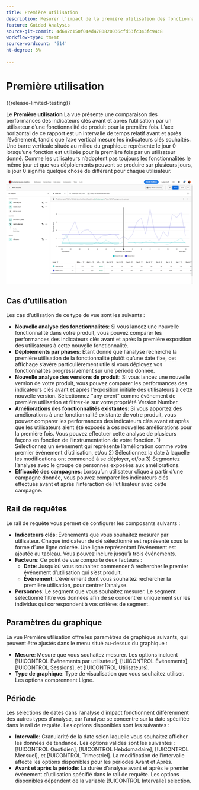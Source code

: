 ```yaml
---
title: Première utilisation
description: Mesurer l’impact de la première utilisation des fonctionnalités sur les indicateurs clés.
feature: Guided Analysis
source-git-commit: 4d642c150f04ed4780820036cfd53fc343fc94c8
workflow-type: tm+mt
source-wordcount: '614'
ht-degree: 3%

---
```


# Première utilisation

{{release-limited-testing}}

Le **Première utilisation** La vue présente une comparaison des performances des indicateurs clés avant et après l’utilisation par un utilisateur d’une fonctionnalité de produit pour la première fois. L’axe horizontal de ce rapport est un intervalle de temps relatif avant et après l’événement, tandis que l’axe vertical mesure les indicateurs clés souhaités. Une barre verticale située au milieu du graphique représente le jour 0 lorsqu’une fonction est utilisée pour la première fois par un utilisateur donné. Comme les utilisateurs n’adoptent pas toujours les fonctionnalités le même jour et que vos déploiements peuvent se produire sur plusieurs jours, le jour 0 signifie quelque chose de différent pour chaque utilisateur.

![Version](../assets/first-use.png)

## Cas d’utilisation

Les cas d’utilisation de ce type de vue sont les suivants :

* **Nouvelle analyse des fonctionnalités**: Si vous lancez une nouvelle fonctionnalité dans votre produit, vous pouvez comparer les performances des indicateurs clés avant et après la première exposition des utilisateurs à cette nouvelle fonctionnalité.
* **Déploiements par phases**: Étant donné que l’analyse recherche la première utilisation de la fonctionnalité plutôt qu’une date fixe, cet affichage s’avère particulièrement utile si vous déployez vos fonctionnalités progressivement sur une période donnée.
* **Nouvelle analyse des versions de produit**: Si vous lancez une nouvelle version de votre produit, vous pouvez comparer les performances des indicateurs clés avant et après l’exposition initiale des utilisateurs à cette nouvelle version. Sélectionnez &quot;any event&quot; comme événement de première utilisation et filtrez-le sur votre propriété Version Number.
* **Améliorations des fonctionnalités existantes**: Si vous apportez des améliorations à une fonctionnalité existante de votre produit, vous pouvez comparer les performances des indicateurs clés avant et après que les utilisateurs aient été exposés à ces nouvelles améliorations pour la première fois. Vous pouvez effectuer cette analyse de plusieurs façons en fonction de l’instrumentation de votre fonction. 1) Sélectionnez un événement qui représente l’amélioration comme votre premier événement d’utilisation, et/ou 2) Sélectionnez la date à laquelle les modifications ont commencé à se déployer, et/ou 3) Segmentez l’analyse avec le groupe de personnes exposées aux améliorations.
* **Efficacité des campagnes**: Lorsqu’un utilisateur clique à partir d’une campagne donnée, vous pouvez comparer les indicateurs clés effectués avant et après l’interaction de l’utilisateur avec cette campagne.

## Rail de requêtes

Le rail de requête vous permet de configurer les composants suivants :

* **Indicateurs clés**: Événements que vous souhaitez mesurer par utilisateur. Chaque indicateur de clé sélectionné est représenté sous la forme d’une ligne colorée. Une ligne représentant l’événement est ajoutée au tableau. Vous pouvez inclure jusqu’à trois événements.
* **Facteurs**: Ce point de vue comporte deux facteurs :
   * **Date**: Jusqu’où vous souhaitez commencer à rechercher le premier événement d’utilisation qui s’est produit.
   * **Événement**: L’événement dont vous souhaitez rechercher la première utilisation, pour centrer l’analyse.
* **Personnes**: Le segment que vous souhaitez mesurer. Le segment sélectionné filtre vos données afin de se concentrer uniquement sur les individus qui correspondent à vos critères de segment.

## Paramètres du graphique

La vue Première utilisation offre les paramètres de graphique suivants, qui peuvent être ajustés dans le menu situé au-dessus du graphique :

* **Mesure**: Mesure que vous souhaitez mesurer. Les options incluent [!UICONTROL Événements par utilisateur], [!UICONTROL Événements], [!UICONTROL Sessions], et [!UICONTROL Utilisateurs].
* **Type de graphique**: Type de visualisation que vous souhaitez utiliser. Les options comprennent Ligne.

## Période

Les sélections de dates dans l’analyse d’impact fonctionnent différemment des autres types d’analyse, car l’analyse se concentre sur la date spécifiée dans le rail de requête. Les options disponibles sont les suivantes :

* **Intervalle**: Granularité de la date selon laquelle vous souhaitez afficher les données de tendance. Les options valides sont les suivantes : [!UICONTROL Quotidien], [!UICONTROL Hebdomadaire], [!UICONTROL Mensuel], et [!UICONTROL Trimestriel]. La modification de l’intervalle affecte les options disponibles pour les périodes Avant et Après.
* **Avant et après la période**: La durée d’analyse avant et après le premier événement d’utilisation spécifié dans le rail de requête. Les options disponibles dépendent de la variable [!UICONTROL Intervalle] sélection.
